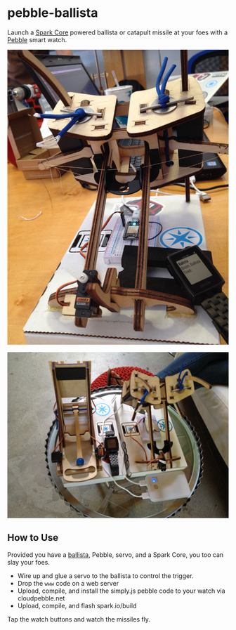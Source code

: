 pebble-ballista
===============

Launch a [Spark Core](http://spark.io) powered ballista or catapult missile at your foes with a [Pebble](http://getpebble.com) smart watch.

![ballista1](images/ballista1.jpg)

![catapult_and_ballista2](images/catapult_and_ballista2.png)

How to Use
---

Provided you have a [ballista](http://www.em-labs.com/collections/all/products/the-ballista), Pebble, servo, and a Spark Core, you too can slay your foes.

- Wire up and glue a servo to the ballista to control the trigger.
- Drop the `www` code on a web server
- Upload, compile, and install the simply.js pebble code to your watch via cloudpebble.net
- Upload, compile, and flash spark.io/build

Tap the watch buttons and watch the missiles fly.



